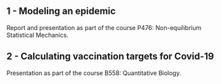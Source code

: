 ## 1 - Modeling an epidemic

Report and presentation as part of the course P476: Non-equilibrium Statistical Mechanics.

## 2 - Calculating vaccination targets for Covid-19

Presentation as part of the course B558: Quantitative Biology. 
